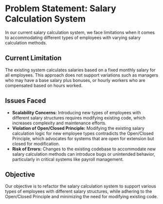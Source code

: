 <!DOCTYPE html>
<html lang="en">
<head>
    <meta charset="UTF-8">
    <meta name="viewport" content="width=device-width, initial-scale=1.0"> 
</head>
<body>
    <div class="container">
        <h1>Problem Statement: Salary Calculation System</h1>
        <p>In our current salary calculation system, we face limitations when it comes to accommodating different types of employees with varying salary calculation methods.</p>
        <h2>Current Limitation</h2>
        <p>The existing system calculates salaries based on a fixed monthly salary for all employees. This approach does not support variations such as managers who may have a base salary plus bonuses, or hourly workers who are compensated based on hours worked.</p>
        <h2>Issues Faced</h2>
        <ul>
            <li><strong>Scalability Concerns:</strong> Introducing new types of employees with different salary structures requires modifying existing code, which increases complexity and maintenance efforts.</li>
            <li><strong>Violation of Open/Closed Principle:</strong> Modifying the existing salary calculation logic for new employee types contradicts the Open/Closed Principle, which advocates for systems that are open for extension but closed for modification.</li>
            <li><strong>Risk of Errors:</strong> Changes to the existing codebase to accommodate new salary calculation methods can introduce bugs or unintended behavior, particularly in critical systems like payroll management.</li>
        </ul>
        <h2>Objective</h2>
        <p>Our objective is to refactor the salary calculation system to support various types of employees with different salary structures, while adhering to the Open/Closed Principle and minimizing the need for modifying existing code.</p>
    </div>
</body>
</html>
